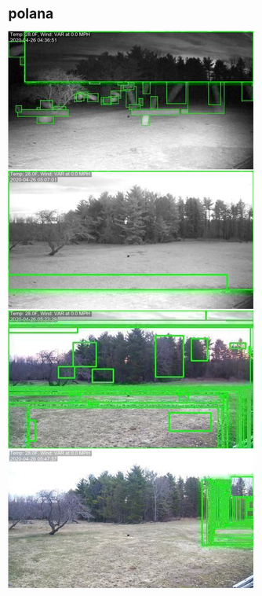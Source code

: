 # polana
![20200426-040636-043641](in/20200426/20200426-040636-043641_0_.jpg)
![20200426-043646-050651](in/20200426/20200426-043646-050651_0_.jpg)
![20200426-050656-053701](in/20200426/20200426-050656-053701_0_.jpg)
![20200426-053706-060711](in/20200426/20200426-053706-060711_0_.jpg)
